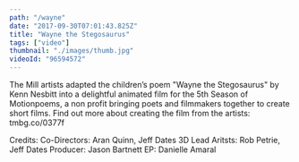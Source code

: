 ```yaml
---
path: "/wayne"
date: "2017-09-30T07:01:43.825Z"
title: "Wayne the Stegosaurus"
tags: ["video"]
thumbnail: "./images/thumb.jpg"
videoId: "96594572"
---
```



The Mill artists adapted the children’s poem "Wayne the Stegosaurus" by Kenn Nesbitt into a delightful animated film for the 5th Season of Motionpoems, a non profit bringing poets and filmmakers together to create short films. Find out more about creating the film from the artists: tmbg.co/0377f

Credits:
Co-Directors: Aran Quinn, Jeff Dates
3D Lead Aritsts: Rob Petrie, Jeff Dates
Producer: Jason Bartnett
EP: Danielle Amaral